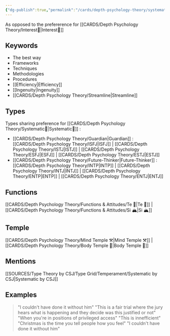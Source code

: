 ```yaml
---
{"dg-publish":true,"permalink":"/cards/depth-psychology-theory/systematic/","noteIcon":"","created":"2023-01-01T13:12:17.828+01:00","updated":"2023-04-19T18:38:48.323+02:00"}
---
```


As opposed to the prefererence for [[CARDS/Depth Psychology Theory/Interest🤝\|Interest🤝]]

## Keywords 
- The best way 
- Frameworks
- Techniques
- Methodologies
- Procedures
- [[Efficiency\|Efficiency]]
- [[Ingenuity\|Ingenuity]]
- [[CARDS/Depth Psychology Theory/Streamline\|Streamline]]

## Types 
Types sharing preference for [[CARDS/Depth Psychology Theory/Systematic🔧\|Systematic🔧]] : 
- [[CARDS/Depth Psychology Theory/Guardian\|Guardian]] : [[CARDS/Depth Psychology Theory/ISFJ\|ISFJ]] | [[CARDS/Depth Psychology Theory/ISTJ\|ISTJ]] | [[CARDS/Depth Psychology Theory/ESFJ\|ESFJ]] | [[CARDS/Depth Psychology Theory/ESTJ\|ESTJ]]
- [[CARDS/Depth Psychology Theory/Future-Thinker\|Future-Thinker]] : [[CARDS/Depth Psychology Theory/INTP\|INTP]] | [[CARDS/Depth Psychology Theory/INTJ\|INTJ]] | [[CARDS/Depth Psychology Theory/ENTP\|ENTP]] | [[CARDS/Depth Psychology Theory/ENTJ\|ENTJ]] 

## Functions 
[[CARDS/Depth Psychology Theory/Functions & Attitudes/Te 🏹\|Te 🏹]] | [[CARDS/Depth Psychology Theory/Functions & Attitudes/Si 🏔️\|Si 🏔️]]

## Temple 
[[CARDS/Depth Psychology Theory/Mind Temple ⚒️\|Mind Temple ⚒️]] | [[CARDS/Depth Psychology Theory/Body Temple 🌳\|Body Temple 🌳]]

## Mentions
[[SOURCES/Type Theory by CSJ/Type Grid/Temperament/Systematic by CSJ\|Systematic by CSJ]]

## Examples
>"I couldn't have done it without him"
>"This is a fair trial where the jury hears what is happening and they decide was this justified or not"
>"When you're in positions of privileged access"
>"This is innefficient"
>"Christmas is the time you tell people how you feel"
>"I couldn't have done it without him"